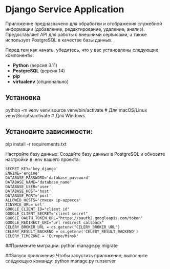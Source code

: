 # Django Service Application

Приложение предназначено для обработки и отображения служебной информации (добавление, редактирование, удаление, анализ). Предоставляет API для работы с внешними сервисами, а также использует PostgreSQL в качестве базы данных.


Перед тем как начать, убедитесь, что у вас установлены следующие компоненты:
- **Python** (версия 3.11)
- **PostgreSQL** (версия 14)
- **pip** 
- **virtualenv** (опционально)

## Установка

python -m venv venv
source venv/bin/activate  # Для macOS/Linux
venv\Scripts\activate     # Для Windows

## Установите зависимости:
pip install -r requirements.txt

Настройте базу данных:
Создайте базу данных в PostgreSQL и обновите настройки в .env вашего проекта:

    SECRET_KEY='key_django'
    ENGINE='engine'
    DATABASE_PASSWORD='database_password'
    DATABASE_NAME='database_name'
    DATABASE_USER='user'
    DATABASE_HOST='host'
    DATABASE_PORT='port'
    ALLOWED_HOSTS='список ip-адресов'
    TINYMCE_URL='url'
    GOOGLE_CLIENT_ID="client id"
    GOOGLE_CLIENT_SECRET="client secret"
    GOOGLE_OAUTH_TOKEN_URL="https://oauth2.googleapis.com/token"
    GOOGLE_REDIRECT_URI="url redirect callback"
    CELERY_BROKER_URL = os.getenv("CELERY_BROKER_URL")
    CELERY_RESULT_BACKEND = os.getenv('CELERY_RESULT_BACKEND')
    CELERY_TIMEZONE = 'Europe/Minsk'

##Примените миграции:
python manage.py migrate

##Запуск приложения
Чтобы запустить приложение, выполните следующую команду:
python manage.py runserver
